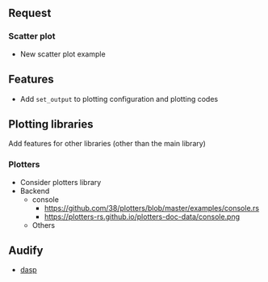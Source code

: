 ## Request

### Scatter plot

- New scatter plot example



## Features

- Add `set_output` to plotting configuration and plotting codes

## Plotting libraries

Add features for other libraries (other than the main library)

### Plotters

- Consider plotters library
- Backend
  - console 
    - https://github.com/38/plotters/blob/master/examples/console.rs
    - https://plotters-rs.github.io/plotters-doc-data/console.png
  - Others

## Audify

- [dasp](https://crates.io/crates/dasp)
